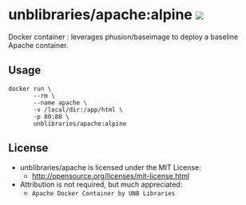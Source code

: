 # unblibraries/apache:alpine [![](https://badge.imagelayers.io/unblibraries/apache:alpine.svg)](https://imagelayers.io/?images=unblibraries/apache:alpine 'Get your own badge on imagelayers.io')
Docker container : leverages phusion/baseimage to deploy a baseline Apache container.

## Usage
```
docker run \
       --rm \
       --name apache \
       -v /local/dir:/app/html \
       -p 80:80 \
       unblibraries/apache:alpine
```

## License
- unblibraries/apache is licensed under the MIT License:
  - http://opensource.org/licenses/mit-license.html
- Attribution is not required, but much appreciated:
  - `Apache Docker Container by UNB Libraries`

